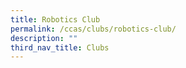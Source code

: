 ```yaml
---
title: Robotics Club
permalink: /ccas/clubs/robotics-club/
description: ""
third_nav_title: Clubs
---
```

